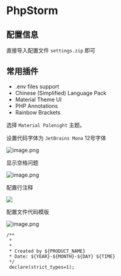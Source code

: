# PhpStorm

## 配置信息

直接导入配置文件 `settings.zip` 即可

## 常用插件

- .env files support
- Chinese (Simplified) Language Pack
- Material Theme UI
- PHP Annotations
- Rainbow Brackets

选择 `Material Palenight` 主题。

设置代码字体为 `JetBrains Mono` 12号字体

![image.png](https://upload-images.jianshu.io/upload_images/14623749-065396f8e0ceb7a5.png?imageMogr2/auto-orient/strip%7CimageView2/2/w/1240)

显示空格问题

![image.png](https://upload-images.jianshu.io/upload_images/14623749-151a24c6b303d114.png?imageMogr2/auto-orient/strip%7CimageView2/2/w/1240)

配置行注释

![](https://upload-images.jianshu.io/upload_images/14623749-409e09c5ccb5b30d.png?imageMogr2/auto-orient/strip%7CimageView2/2/w/1240)

配置文件代码模版

![image.png](https://upload-images.jianshu.io/upload_images/14623749-0786459d3bbff678.png?imageMogr2/auto-orient/strip%7CimageView2/2/w/1240)

```
/**
 *
 *
 * Created by ${PRODUCT_NAME}
 * Date: ${YEAR}-${MONTH}-${DAY} ${TIME}
 */
 declare(strict_types=1);
```